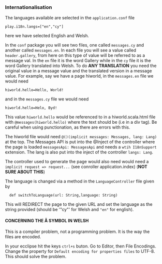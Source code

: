 ### Internationalisation

The languages available are selected in the `application.conf` file
```
play.i18n.langs=["en","cy"]
```
here we have selected English and Welsh.

In the `conf` package you will see two files, one called `messages.cy` and another called `messages.en`. In each file you will
see a value called `header.gallery`, from here on this type of value will be referred to as a message val. In the `en` file it is the word Gallery while in the `cy` file it is the word Gallery translated
into Welsh. To do **ANY TRANSLATION** you need the original value in a message value and the translated version in a message value. For example, say
we have a page hiworld, in the `messages.en` file we would need
```
hiworld.hello=Hello, World!
```
and in the `messages.cy` file we would need
```
hiworld.hello=Helo, Byd!
```
This value `hiworld.hello` would be referenced to in a hiworld.scala.html file with `@messages(hiworld.hello)` where the text should be (i.e in a div tag). Be careful when using punctionation, as there are errors with this.

The hiworld file would need `@()(implicit messages: Messages, lang: Lang)` at the top. The Messages API is put into the @Inject of the controller where the page is loaded
`messagesApi: MessagesApi` and needs a `wtih I18nSupport` extension. The lang is also put into the inject of the controller `langs: Lang`.

The controller used to generate the page would also need would need a `implicit request => request...` (see conroller application.index) (**NOT SURE ABOUT THIS**)

The language is changed via a method in the `LanguageController` file given by
```
  def switchToLanguage(url: String,language: String)
```
This will REDIRECT the page to the given URL and set the language as the string provided (should be '"cy"' for Welsh and `"en"` for english).

#### CONCERNING THE Â SYMBOL IN WELSH

This is a compiler problem, not a programming problem. It is the way the files are encoded.

In your ecclipse hit the keys `ctrl+s` buton. Go to Editor, then File Encodings. Change the property for `Default encoding for properties files` to UTF-8. This should solve the problem.
